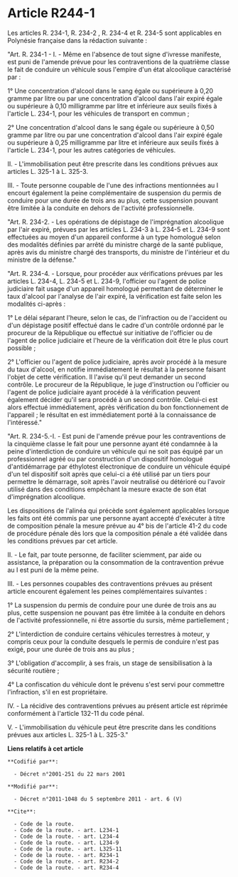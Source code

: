 # Article R244-1

Les articles R. 234-1, R. 234-2 , R. 234-4 et R. 234-5 sont applicables en Polynésie française dans la rédaction suivante :

"Art. R. 234-1 - I. - Même en l'absence de tout signe d'ivresse manifeste, est puni de l'amende prévue pour les
contraventions de la quatrième classe le fait de conduire un véhicule sous l'empire d'un état alcoolique caractérisé par :

1° Une concentration d'alcool dans le sang égale ou supérieure à 0,20 gramme par litre ou par une concentration d'alcool dans
l'air expiré égale ou supérieure à 0,10 milligramme par litre et inférieure aux seuils fixés à l'article L. 234-1, pour les
véhicules de transport en commun ;

2° Une concentration d'alcool dans le sang égale ou supérieure à 0,50 gramme par litre ou par une concentration d'alcool dans
l'air expiré égale ou supérieure à 0,25 milligramme par litre et inférieure aux seuils fixés à l'article L. 234-1, pour les
autres catégories de véhicules.

II. - L'immobilisation peut être prescrite dans les conditions prévues aux articles L. 325-1 à L. 325-3.

III. - Toute personne coupable de l'une des infractions mentionnées au I encourt également la peine complémentaire de
suspension du permis de conduire pour une durée de trois ans au plus, cette suspension pouvant être limitée à la conduite en
dehors de l'activité professionnelle.

"Art. R. 234-2. - Les opérations de dépistage de l'imprégnation alcoolique par l'air expiré, prévues par les articles L.
234-3 à L. 234-5 et L. 234-9 sont effectuées au moyen d'un appareil conforme à un type homologué selon des modalités définies
par arrêté du ministre chargé de la santé publique, après avis du ministre chargé des transports, du ministre de l'intérieur
et du ministre de la défense."

"Art. R. 234-4. - Lorsque, pour procéder aux vérifications prévues par les articles L. 234-4, L. 234-5 et L. 234-9,
l'officier ou l'agent de police judiciaire fait usage d'un appareil homologué permettant de déterminer le taux d'alcool par
l'analyse de l'air expiré, la vérification est faite selon les modalités ci-après :

1° Le délai séparant l'heure, selon le cas, de l'infraction ou de l'accident ou d'un dépistage positif effectué dans le cadre
d'un contrôle ordonné par le procureur de la République ou effectué sur initiative de l'officier ou de l'agent de police
judiciaire et l'heure de la vérification doit être le plus court possible ;

2° L'officier ou l'agent de police judiciaire, après avoir procédé à la mesure du taux d'alcool, en notifie immédiatement le
résultat à la personne faisant l'objet de cette vérification. Il l'avise qu'il peut demander un second contrôle. Le procureur
de la République, le juge d'instruction ou l'officier ou l'agent de police judiciaire ayant procédé à la vérification peuvent
également décider qu'il sera procédé à un second contrôle. Celui-ci est alors effectué immédiatement, après vérification du
bon fonctionnement de l'appareil ; le résultat en est immédiatement porté à la connaissance de l'intéressé."

"Art. R. 234-5.-I. - Est puni de l'amende prévue pour les contraventions de la cinquième classe le fait pour une personne
ayant été condamnée à la peine d'interdiction de conduire un véhicule qui ne soit pas équipé par un professionnel agréé ou
par construction d'un dispositif homologué d'antidémarrage par éthylotest électronique de conduire un véhicule équipé d'un
tel dispositif soit après que celui-ci a été utilisé par un tiers pour permettre le démarrage, soit après l'avoir neutralisé
ou détérioré ou l'avoir utilisé dans des conditions empêchant la mesure exacte de son état d'imprégnation alcoolique. 

Les dispositions de l'alinéa qui précède sont également applicables lorsque les faits ont été commis par une personne ayant
accepté d'exécuter à titre de composition pénale la mesure prévue au 4° bis de l'article 41-2 du code de procédure pénale dès
lors que la composition pénale a été validée dans les conditions prévues par cet article. 

II. - Le fait, par toute personne, de faciliter sciemment, par aide ou assistance, la préparation ou la consommation de la
contravention prévue au I est puni de la même peine. 

III. - Les personnes coupables des contraventions prévues au présent article encourent également les peines complémentaires
suivantes : 

1° La suspension du permis de conduire pour une durée de trois ans au plus, cette suspension ne pouvant pas être limitée à la
conduite en dehors de l'activité professionnelle, ni être assortie du sursis, même partiellement ; 

2° L'interdiction de conduire certains véhicules terrestres à moteur, y compris ceux pour la conduite desquels le permis de
conduire n'est pas exigé, pour une durée de trois ans au plus ; 

3° L'obligation d'accomplir, à ses frais, un stage de sensibilisation à la sécurité routière ; 

4° La confiscation du véhicule dont le prévenu s'est servi pour commettre l'infraction, s'il en est propriétaire. 

IV. - La récidive des contraventions prévues au présent article est réprimée conformément à l'article 132-11 du code pénal. 

V. - L'immobilisation du véhicule peut être prescrite dans les conditions prévues aux articles L. 325-1 à L. 325-3."

**Liens relatifs à cet article**

	**Codifié par**:

	  - Décret n°2001-251 du 22 mars 2001

	**Modifié par**:

	  - Décret n°2011-1048 du 5 septembre 2011 - art. 6 (V)

	**Cite**:

	  - Code de la route.
	  - Code de la route. - art. L234-1
	  - Code de la route. - art. L234-4
	  - Code de la route. - art. L234-9
	  - Code de la route. - art. L325-11
	  - Code de la route. - art. R234-1
	  - Code de la route. - art. R234-2
	  - Code de la route. - art. R234-4
